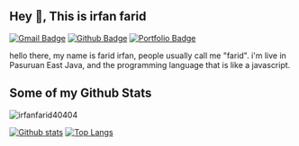## Hey 👋, This is irfan farid
[![Gmail Badge](https://img.shields.io/badge/-irfannuddin35272@gmail.com-c14438?style=flat&logo=Gmail&logoColor=white&link=mailto:irfannuddin35272@gmail.com)](mailto:irfannuddin35272@gmail.com) [![Github Badge](https://img.shields.io/badge/-irfanfarid40404-grey?style=flat&logo=github&logoColor=white&link=https://github.com/irfanfarid40404/)](https://www.github.com/irfanfarid40404/) [![Portfolio Badge](https://img.shields.io/badge/portfolio-web-blue?style=flat&link=www.irfanfariddev.xyz/)](www.irfanfariddev.xyz/) <p align='left'>hello there, my name is farid irfan, people usually call me "farid". i'm live in Pasuruan East Java, and the programming language that is like a javascript.</p>
## Some of my Github Stats
<p align=left> <img src=https://komarev.com/ghpvc/?username=irfanfarid40404 alt=irfanfarid40404 /> </p>

[![Github stats](https://github-readme-stats.vercel.app/api?username=irfanfarid40404&show_icons=true&include_all_commits=true)](https://github.com/irfanfarid40404/github-readme-stats)
[![Top Langs](https://github-readme-stats.vercel.app/api/top-langs/?username=irfanfarid40404&layout=compact)](https://github.com/irfanfarid40404/github-readme-stats)
